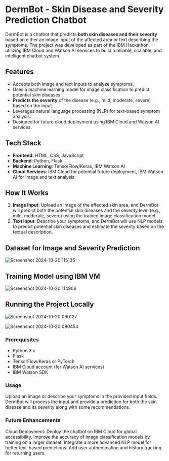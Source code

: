 # DermBot - Skin Disease and Severity Prediction Chatbot

DermBot is a chatbot that predicts **both skin diseases and their severity** based on either an image input of the affected area or text describing the symptoms. The project was developed as part of the IBM Hackathon, utilizing IBM Cloud and Watson AI services to build a reliable, scalable, and intelligent chatbot system.

## Features
- Accepts both image and text inputs to analyze symptoms.
- Uses a machine learning model for image classification to predict potential skin diseases.
- **Predicts the severity** of the disease (e.g., mild, moderate, severe) based on the input.
- Leverages natural language processing (NLP) for text-based symptom analysis.
- Designed for future cloud deployment using IBM Cloud and Watson AI services.

## Tech Stack
- **Frontend**: HTML, CSS, JavaScript
- **Backend**: Python, Flask
- **Machine Learning**: TensorFlow/Keras, IBM Watson AI
- **Cloud Services**: IBM Cloud for potential future deployment, IBM Watson AI for image and text analysis

## How It Works
1. **Image Input**: Upload an image of the affected skin area, and DermBot will predict both the potential skin diseases and the severity level (e.g., mild, moderate, severe) using the trained image classification model.
2. **Text Input**: Describe your symptoms, and DermBot will use NLP models to predict potential skin diseases and estimate the severity based on the textual description.

## Dataset for Image and Severity Prediction
![Screenshot 2024-10-20 115135](https://github.com/user-attachments/assets/94560a53-cf13-4d67-813d-2abad4dd6101)

## Training Model using IBM VM
![Screenshot 2024-10-20 114906](https://github.com/user-attachments/assets/696c1b87-e541-4886-981d-c3459ac5e9e7)

## Running the Project Locally
![Screenshot 2024-10-20 090127](https://github.com/user-attachments/assets/d8fc4ea3-8bb0-44b1-ba52-7d9a1d5fc115)

![Screenshot 2024-10-20 090454](https://github.com/user-attachments/assets/75548543-28ba-4bd0-8d5e-eb859d59834f)

### Prerequisites
- Python 3.x
- Flask
- TensorFlow/Keras or PyTorch
- IBM Cloud account (for Watson AI services)
- IBM Watson SDK

### Usage
Upload an image or describe your symptoms in the provided input fields.
DermBot will process the input and provide a prediction for both the skin disease and its severity along with some recommendations.

### Future Enhancements
Cloud Deployment: Deploy the chatbot on IBM Cloud for global accessibility.
Improve the accuracy of image classification models by training on a larger dataset.
Integrate a more advanced NLP model for better text-based predictions.
Add user authentication and history tracking for returning users.
